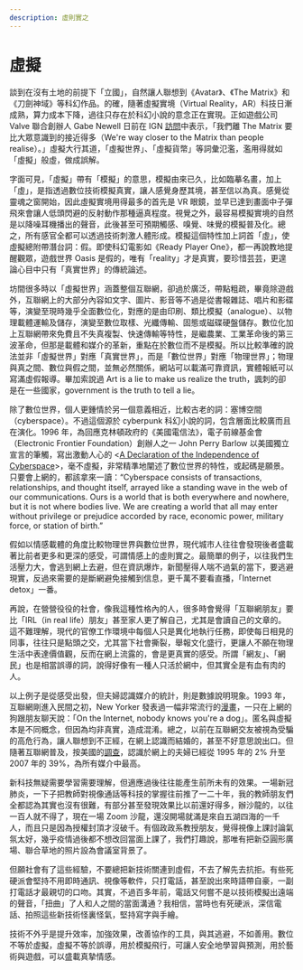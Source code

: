 ```yaml
---
description: 虛則實之
---
```


# 虛擬

談到在沒有土地的前提下「立國」，自然讓人聯想到《Avatar》、《The Matrix》和《刀劍神域》等科幻作品。的確，隨著虛擬實境（Virtual Reality，AR）科技日漸成熟，算力成本下降，過往只存在於科幻小說的意念正在實現。正如遊戲公司 Valve 聯合創辦人 Gabe Newell 日前在 IGN [訪問](https://www.ign.com/articles/gabe-newell-matrix-brain-computer-interface-valve)中表示，「我們離 The Matrix 要比大眾意識到的接近得多（We're way closer to the Matrix than people realise）。」虛擬大行其道，「虛擬世界」、「虛擬貨幣」等詞彙氾濫，濫用得就如「虛擬」般虛，做成誤解。

字面可見，「虛擬」帶有「模擬」的意思，模擬由來已久，比如臨摹名畫，加上「虛」，是指透過數位技術模擬真實，讓人感覺身歷其境，甚至信以為真。感覺從靈魂之窗開始，因此虛擬實境用得最多的首先是 VR 眼鏡，並早已達到畫面中子彈飛來會讓人低頭閃避的反射動作那種逼真程度。視覺之外，最容易模擬實境的自然是以降噪耳機播出的聲音，此後甚至可預期觸感、嗅覺、味覺的模擬普及化。總之，所有感官全都可以透過技術刺激人體形成。模擬這個特性加上詞首「虛」，使虛擬總附帶潛台詞：假。即使科幻電影如《Ready Player One》，都一再說教地提醒觀眾，遊戲世界 Oasis 是假的，唯有「reality」才是真實，要珍惜芸芸，更遑論心目中只有「真實世界」的傳統論述。

坊間很多時以「虛擬世界」涵蓋整個互聯網，卻過於廣泛，帶點粗疏，畢竟除遊戲外，互聯網上的大部分內容如文字、圖片、影音等不過是從書報雜誌、唱片和影碟等，演變至現時幾乎全面數位化，對應的是由印刷、類比模擬（analogue）、以物理載體運輸及儲存，演變至數位取樣、光纖傳輸、固態或磁碟硬盤儲存。數位化加上互聯網帶來免費且不失真複製、快速傳輸等特性，是繼農業、工業革命後的第三波革命，但那是載體和媒介的革新，重點在於數位而不是模擬。所以比較準確的說法並非「虛擬世界」對應「真實世界」，而是「數位世界」對應「物理世界」；物理與真之間、數位與假之間，並無必然關係，網站可以載滿可靠資訊，實體報紙可以寫滿虛假報導。畢加索說過 Art is a lie to make us realize the truth，諷刺的卻是在一些國家，government is the truth to tell a lie。

除了數位世界，個人更鍾情於另一個意義相近，比較古老的詞：塞博空間（cyberspace）。不過這個源於 cyberpunk 科幻小說的詞，包含層面比較廣而且在演化。1996 年，為回應克林頓政府的《美國電信法》，電子前線基金會（Electronic Frontier Foundation）創辦人之一 John Perry Barlow 以美國獨立宣言的筆觸，寫出激動人心的 &lt;[A Declaration of the Independence of Cyberspace](https://www.eff.org/cyberspace-independence)&gt;，毫不虛擬，非常精準地闡述了數位世界的特性，或起碼是願景。只要會上網的，都該拿來一讀：“Cyberspace consists of transactions, relationships, and thought itself, arrayed like a standing wave in the web of our communications. Ours is a world that is both everywhere and nowhere, but it is not where bodies live. We are creating a world that all may enter without privilege or prejudice accorded by race, economic power, military force, or station of birth.”

假如以情感載體的角度比較物理世界與數位世界，現代城市人往往會發現後者盛載著比前者更多和更深的感受，可謂情感上的虛則實之。最簡單的例子，以往我們生活壓力大，會逃到網上去避，但在資訊爆炸，新聞壓得人喘不過氣的當下，要逃避現實，反過來需要的是斷網避免接觸到信息，更千萬不要看直播，「Internet detox」一番。

再說，在營營役役的社會，像我這種性格內的人，很多時會覺得「互聯網朋友」要比「IRL（in real life）朋友」甚至家人更了解自己，尤其是會讀自己的文章的。這不難理解，現代的官僚工作環境中每個人只是異化地執行任務，即使每日相見的同事，往往只是點頭之交，尤其當下社會撕裂，舉報文化盛行，更讓人不願在物理生活中表達價值觀，反而在網上流露的，會是更真實的感受。所謂「網友」、「網民」也是相當誤導的詞，說得好像有一種人只活於網中，但其實全是有血有肉的人。

以上例子是從感受出發，但夫婦認識媒介的統計，則是數據說明現象。1993 年，互聯網剛進入民間之初，New Yorker 發表過一幅非常流行的[漫畫](https://en.wikipedia.org/wiki/On_the_Internet,_nobody_knows_you%27re_a_dog)，一只在上網的狗跟朋友聊天說：「On the Internet, nobody knows you're a dog」。匿名與虛擬本是不同概念，但因為均非真實，造成混淆。總之，以前在互聯網交友被視為受騙的高危行為，讓人聯想到不正經，在網上認識而結婚的，甚至不好意思說出口。但隨著互聯網普及，按美國的[調查](https://www.pnas.org/content/116/36/17753/tab-figures-data)，認識於網上的夫婦已經從 1995 年的 2% 升至 2007 年的 39%，為所有媒介中最高。

新科技無疑需要學習需要理解，但適應過後往往能產生前所未有的效果。一場新冠肺炎，一下子把教師對視像通話等科技的掌握往前推了一二十年，我的教師朋友們全都認為其實也沒有很難，有部分甚至發現效果比以前還好得多，辦沙龍的，以往一百人就不得了，現在一場 Zoom 沙龍，還沒開場就滿是來自五湖四海的一千人，而且只是因為授權封頂才沒破千。有個政政系教授朋友，覺得視像上課討論氣氛太好，幾乎疫情過後都不想改回當面上課了，我們打趣說，那唯有把新亞圓形廣場、聯合草地的照片設為會議室背景了。

但願社會有了這些經驗，不要總把新技術關連到虛假，不去了解先去抗拒。有些死硬派會堅持不用即時通訊、視像等軟件，只打電話，甚至說出來時語帶自豪，一副打電話才最親切的口吻。其實，不過百多年前，電話又何嘗不是以技術模擬出遠端的聲音，「扭曲」了人和人之間的當面溝通？我相信，當時也有死硬派，深信電話、拍照這些新技術怪裏怪氣，堅持寫字與手繪。

技術不外乎是提升效率，加強效果，改善協作的工具，與其逃避，不如善用。數位不等於虛擬，虛擬不等於誤導，用於模擬飛行，可讓人安全地學習與預測，用於藝術與遊戲，可以盛載真摯情感。




